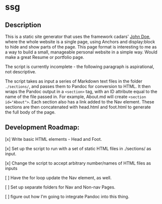 # ssg

## Description

This is a static site generator that uses the framework cadars' [John Doe](https://github.com/cadars/john-doe), where the whole website is a single page, using Anchors and display:block to hide and show parts of the page. This page format is interesting to me as a way to build a small, manageable personal website in a simple way. Would make a great Resume or portfolio page.

The script is currently incomplete - the following paragraph is aspirational, not descriptive.

The script takes as input a series of Markdown text files in the folder `./sections/`, and passes them to Pandoc for conversion to HTML. It then wraps the Pandoc output in a `<section>` tag, with an ID attribute equal to the name of the file passed in. For example, About.md will create `<section id="About">`. Each section also has a link added to the Nav element. These sections are then concatenated with head.html and foot.html to generate the full body of the page.

## Development Roadmap:

 [x] Write basic HTML elements - Head and Foot.

 [x] Set up the script to run with a set of static HTML files in ./sections/ as input.

 [x] Change the script to accept arbitrary number/names of HTML files as inputs

 [ ] Have the for loop update the Nav element, as well.
 
 [ ] Set up separate folders for Nav and Non-nav Pages.
 
 [ ] figure out how I'm going to integrate Pandoc into this thing.
